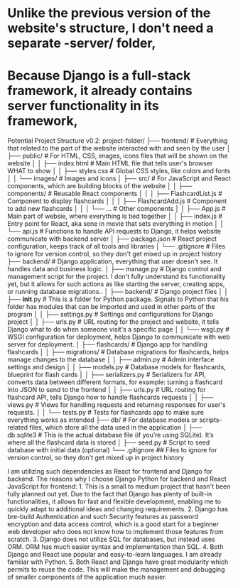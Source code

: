 # Unlike the previous version of the website's structure, I don't need a separate -server/ folder,
# Because Django is a full-stack framework, it already contains server functionality in its framework, 


Potential Project Structure v0.2:
project-folder/
├── frontend/       # Everything that related to the part of the website interacted with and seen by the user
│   ├── public/     # For HTML, CSS, images, icons files that will be shown on the website
│   │   ├── index.html  # Main HTML file that tells user's browser WHAT to show
│   │   ├── styles.css   # Global CSS styles, like colors and fonts
│   │   └── images/      # Images and icons
│   ├── src/        # For JavaScript and React components, which are building blocks of the website
│   │   ├── components/ # Reusable React components
│   │   │   ├── FlashcardList.js  # Component to display flashcards
│   │   │   ├── FlashcardAdd.js   # Component to add new flashcards
│   │   │   └── ...   # Other components
│   │   ├── App.js    # Main part of websie, where everything is tied together
│   │   ├── index.js  # Entry point for React, aka sene in movie that sets everything in motion
│   │   └── api.js    # Functions to handle API requests to Django, it helps website communicate with backend server
│   ├── package.json  # React project configuration, keeps track of all tools and libraries
│   └── .gitignore    # Files to ignore for version control, so they don't get mixed up in project history
├── backend/          # Django application, everything that user doesn't see. It handles data and business logic.
│   ├── manage.py     # Django control and management script for the project. I don't fully understand its functionality yet, but it allows for such actions as like starting the server, creating apps, or running database migrations..
│   ├── backend/      # Django project files
│   │   ├── __init__.py     # This is a folder for Python package. Signals to Python that his folder has modules that can be imported and used in other parts of the program
│   │   ├── settings.py # Settings and configurations for Django project
│   │   ├── urls.py     # URL routing for the project and website, it tells Django what to do when someone visit's a specific page
│   │   └── wsgi.py     # WSGI configuration for deployment, helps Django to communicate with web server for deployment.
│   ├── flashcards/   # Django app for handling flashcards
│   │   ├── migrations/ # Database migrations for flashcards, helps manage changes to the database
│   │   ├── admin.py   # Admin interface settings and design
│   │   ├── models.py  # Database models for flashcards, blueprint for flash cards
│   │   ├── serializers.py # Serializers for API, converts data between different formats, for example: turning a flashcard into JSON to send to the frontend
│   │   ├── urls.py    # URL routing for flashcard API, tells Django how to handle flashcards requests
│   │   ├── views.py   # Views for handling requests and returning responses for user's requests. 
│   │   └── tests.py   # Tests for flashcards app to make sure everything works as intended
├── db/              # For database models or scripts-related files, which store all the data used in the application
│   ├── db.sqlite3    # This is the actual database file (if you’re using SQLite). It’s where all the flashcard data is stored
│   ├── seed.py       # Script to seed database with initial data (optional)
└── .gitignore       ## Files to ignore for version control, so they don't get mixed up in project history

I am utilizing such dependencies as React for frontend and Django for backend. 
The reasons why I choose Django Python for backend and React JavaScript for frontend: 
    1.  This is a small to medium project that hasn't been fully planned out yet. 
        Due to the fact that Django has plenty of built-in functionalities, it allows for fast and flexible development, 
        enabling me to quickly adapt to additional ideas and changing requirements. 
    2.  Django has bre-build Authentication and such Security features as password encryption and data access control, 
        which is a good start for a beginner web developer who does not know how to implement those features from scratch. 
    3.  Django does not utilize SQL for databases, but instead uses ORM. ORM has much easier syntax and implementation than SQL.
    4.  Both Django and React use popular and easy-to-learn languages. I am already familiar with Python.
    5.  Both React and Django have great modularity which permits to reuse the code. 
        This will make the management and debugging of smaller components of the application much easier.
